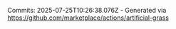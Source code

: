 Commits: 2025-07-25T10:26:38.076Z - Generated via https://github.com/marketplace/actions/artificial-grass
<br>
